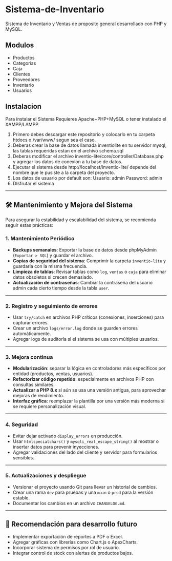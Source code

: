 # Sistema-de-Inventario
Sistema de Inventario y Ventas de proposito general desarrollado con PHP y MySQL.

## Modulos
- Productos
- Categorias
- Caja
- Clientes
- Proveedores
- Inventario
- Usuarios

## Instalacion
Para instalar el Sistema Requieres Apache+PHP+MySQL o tener instalado el XAMPP/LAMPP

1. Primero debes descargar este repositorio y colocarlo en tu carpeta htdocs o /var/www/ segun sea el caso.
2. Deberas crear la base de datos llamada inventiolite en tu servidor mysql, las tablas requeridas estan en el archivo schema.sql
3. Deberas modificar el archivo inventio-lite/core/controller/Database.php y agregar los datos de conexion a tu base de datos.
4. Ejecutar el sistema desde http://localhost/inventio-lite/ depende del nombre que le pusiste a la carpeta del proyecto.
5. Los datos de usuario por default son:
    Usuario: admin
    Password: admin
6. DIsfrutar el sistema

---

## 🛠️ Mantenimiento y Mejora del Sistema

Para asegurar la estabilidad y escalabilidad del sistema, se recomienda seguir estas prácticas:

### 1. Mantenimiento Periódico

- **Backups semanales**: Exportar la base de datos desde phpMyAdmin (`Exportar > SQL`) y guardar el archivo.
- **Copias de seguridad del sistema**: Comprimir la carpeta `inventio-lite` y guardarla con la misma frecuencia.
- **Limpieza de tablas**: Revisar tablas como `log`, `ventas` o `caja` para eliminar datos obsoletos si crecen demasiado.
- **Actualización de contraseñas**: Cambiar la contraseña del usuario admin cada cierto tiempo desde la tabla `user`.

---

### 2. Registro y seguimiento de errores

- Usar `try/catch` en archivos PHP críticos (conexiones, inserciones) para capturar errores.
- Crear un archivo `logs/error.log` donde se guarden errores automáticamente.
- Agregar logs de auditoría si el sistema se usa con múltiples usuarios.

---

### 3. Mejora continua

- **Modularización**: separar la lógica en controladores más específicos por entidad (productos, ventas, usuarios).
- **Refactorizar código repetido**: especialmente en archivos PHP con consultas similares.
- **Actualizar a PHP 8.x** si aún se usa una versión antigua, para aprovechar mejoras de rendimiento.
- **Interfaz gráfica**: reemplazar la plantilla por una versión más moderna si se requiere personalización visual.

---

### 4. Seguridad

- Evitar dejar activado `display_errors` en producción.
- Usar `htmlspecialchars()` y `mysqli_real_escape_string()` al mostrar o insertar datos para prevenir inyecciones.
- Agregar validaciones del lado del cliente y servidor para formularios sensibles.

---

### 5. Actualizaciones y despliegue

- Versionar el proyecto usando Git para llevar un historial de cambios.
- Crear una rama `dev` para pruebas y una `main` o `prod` para la versión estable.
- Documentar los cambios en un archivo `CHANGELOG.md`.

---

## 🧪 Recomendación para desarrollo futuro

- Implementar exportación de reportes a PDF o Excel.
- Agregar gráficas con librerías como Chart.js o ApexCharts.
- Incorporar sistema de permisos por rol de usuario.
- Integrar control de stock con alertas de productos bajos.

